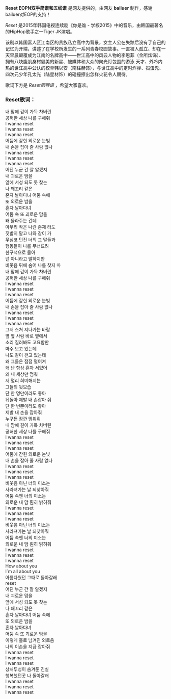

**Reset EOPN双手简谱和五线谱** 是网友提供的，由网友 **bailuer** 制作，感谢bailuer对EOP的支持！

_Reset_ 是2015年韩国电视连续剧《你是谁 - 学校2015》中的音乐，由韩国最著名的HipHop歌手之一Tiger JK演唱。

该剧以韩国富人区江南区的贵族私立高中为背景，女主人公在失踪后没有了自己的记忆为开端，讲述了在学校所发生的一系列青春校园故事。一直被人孤立、却在一天早晨颠覆成为江南的名牌高中——世江高中的风云人物的李恩菲（金所炫饰）、拥有八块腹肌身材健美的新星、被媒体和大众的聚光灯包围的游泳
天才、外冷内热的世江高中公认的校草韩以安（南柱赫饰），与世江高中的定时炸弹、捣蛋鬼、四次元少年孔太光（陆星材饰）的碰撞擦出怎样火花令人期待。

歌词下方是 _Reset钢琴谱_ ，希望大家喜欢。

### Reset歌词：

내 맘에 깊이 가득 차버린  
공허한 세상 나를 구해줘  
I wanna reset  
I wanna reset  
I wanna reset  
어둠에 갇힌 외로운 눈빛  
내 손을 잡아 줄 사람 없나  
I wanna reset  
I wanna reset  
I wanna reset  
어딘 누군 간 잘 알겠지  
내 괴로운 맘을  
앞에 서성 되도 못 찾는  
나 꽤꼬리 같은  
혼자 날아다녀 어둠 속에  
또 외로운 밤을  
혼자 날아다녀  
어둠 속 또 괴로운 맘을  
왜 몰라주는 건데  
아무리 작은 나란 존재 라도  
짓밟지 말고 나와 같이 가  
무심코 던진 너의 그 말들과  
행동들이 나를 무너뜨려  
한구석으로 몰아  
넌 아니라고 말하지만  
비웃음 뒤에 숨어 나를 찾지 마  
내 맘에 깊이 가득 차버린  
공허한 세상 나를 구해줘  
I wanna reset  
I wanna reset  
I wanna reset  
어둠에 갇힌 외로운 눈빛  
내 손을 잡아 줄 사람 없나  
I wanna reset  
I wanna reset  
I wanna reset  
그저 스쳐 지나가는 바람  
옆 옆 사람 바로 옆에서  
소리 질러봐도 고요함만  
마주 보고 있는데  
나도 같이 걷고 있는데  
왜 그들은 점점 멀어져  
왜 난 항상 혼자 서있어  
왜 내 세상만 멈춰  
저 멀리 희미해지는  
그들의 뒷모습  
단 한 명만이라도 좋아  
뒤돌아 제발 내 손잡아 줘  
단 한 번뿐이라도 좋아  
제발 내 손을 잡아줘  
누구든 잠깐 멈춰줘  
내 맘에 깊이 가득 차버린  
공허한 세상 나를 구해줘  
I wanna reset  
I wanna reset  
I wanna reset  
어둠에 갇힌 외로운 눈빛  
내 손을 잡아 줄 사람 없나  
I wanna reset  
I wanna reset  
I wanna reset  
비웃음 아닌 너의 미소는  
사라져가는 날 되찾아줘  
어둠 속엔 너의 미소는  
외로운 내 맘 훤히 밝혀줘  
I wanna reset  
I wanna reset  
I wanna reset  
비웃음 아닌 너의 미소는  
사라져가는 날 되찾아줘  
어둠 속엔 너의 미소는  
외로운 내 맘 훤히 밝혀줘  
I wanna reset  
I wanna reset  
I wanna reset  
How about you  
I`m all about you  
아름다웠던 그때로 돌아갈래  
reset  
어딘 누군 간 잘 알겠지  
내 괴로운 맘을  
앞에 서성 되도 못 찾는  
나 꽤꼬리 같은  
혼자 날아다녀 어둠 속에  
또 외로운 밤을  
혼자 날아다녀  
어둠 속 또 괴로운 맘을  
이렇게 홀로 남겨진 외로움  
나의 이손을 지금 잡아줘  
I wanna reset  
I wanna reset  
I wanna reset  
상처투성이 숨겨둔 진실  
행복했던곳 나 돌아갈래  
I wanna reset  
I wanna reset  
I wanna reset

